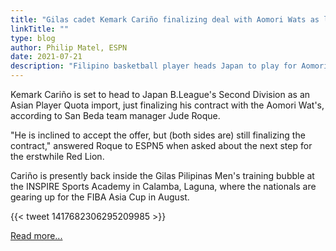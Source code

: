 ```yaml
---
title: "Gilas cadet Kemark Cariño finalizing deal with Aomori Wats as latest Filipino player in Japan"
linkTitle: ""
type: blog
author: Philip Matel, ESPN
date: 2021-07-21
description: "Filipino basketball player heads Japan to play for Aomori Wats"
---
```

Kemark Cariño is set to head to Japan B.League's Second Division as an Asian Player Quota import, just finalizing his contract with the Aomori Wat's, according to San Beda team manager Jude Roque.

"He is inclined to accept the offer, but (both sides are) still finalizing the contract," answered Roque to ESPN5 when asked about the next step for the erstwhile Red Lion.

Cariño is presently back inside the Gilas Pilipinas Men's training bubble at the INSPIRE Sports Academy in Calamba, Laguna, where the nationals are gearing up for the FIBA Asia Cup in August.

{{< tweet 1417682306295209985 >}}

[Read more...](https://www.espn.com/basketball/gilas/story/_/id/31852460/gilas-cadet-kemark-carino-finalizing-deal-aomori-wats-latest-filipino-player-japan)

